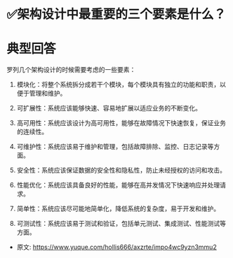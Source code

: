 # ✅架构设计中最重要的三个要素是什么？
<!--page header-->

<a name="nI85D"></a>
# 典型回答

罗列几个架构设计的时候需要考虑的一些要素：

1. 模块化：将整个系统拆分成若干个模块，每个模块具有独立的功能和职责，以便于管理和维护。

2. 可扩展性：系统应该能够快速、容易地扩展以适应业务的不断变化。

3. 高可用性：系统应该设计为高可用性，能够在故障情况下快速恢复，保证业务的连续性。

4. 可维护性：系统应该易于维护和管理，包括故障排除、监控、日志记录等方面。

5. 安全性：系统应该保证数据的安全性和隐私性，防止未经授权的访问和攻击。

6. 性能优化：系统应该具备良好的性能，能够在高并发情况下快速响应并处理请求。

7. 简单性：系统应该尽可能地简单化，降低系统的复杂度，易于开发和维护。

8. 可测试性：系统应该易于测试和验证，包括单元测试、集成测试、性能测试等方面。


<!--page footer-->
- 原文: <https://www.yuque.com/hollis666/axzrte/impo4wc9yzn3mmu2>